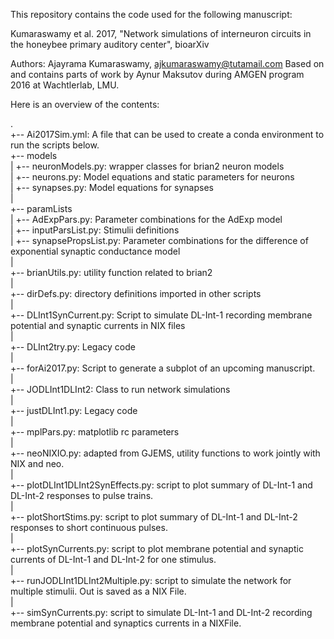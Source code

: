 This repository contains the code used for the following manuscript:

Kumaraswamy et al. 2017, "Network simulations of interneuron circuits in the honeybee primary auditory center", bioarXiv

Authors:
Ajayrama Kumaraswamy, ajkumaraswamy@tutamail.com
Based on and contains parts of work by Aynur Maksutov during AMGEN program 2016 at Wachtlerlab, LMU.

Here is an overview of the contents:

.  
+-- Ai2017Sim.yml: A file that can be used to create a conda environment to run the scripts below.  
+-- models  
|   +-- neuronModels.py: wrapper classes for brian2 neuron models  
|   +-- neurons.py: Model equations and static parameters for neurons  
|   +-- synapses.py: Model equations for synapses  
|  
+-- paramLists  
|   +-- AdExpPars.py: Parameter combinations for the AdExp model  
|   +-- inputParsList.py: Stimulii definitions  
|   +-- synapsePropsList.py: Parameter combinations for the difference of exponential synaptic conductance model  
|  
+-- brianUtils.py: utility function related to brian2  
|  
+-- dirDefs.py: directory definitions imported in other scripts  
|  
+-- DLInt1SynCurrent.py: Script to simulate DL-Int-1 recording membrane potential and synaptic currents in NIX files  
|  
+-- DLInt2try.py: Legacy code  
|  
+-- forAi2017.py: Script to generate a subplot of an upcoming manuscript.  
|  
+-- JODLInt1DLInt2: Class to run network simulations  
|  
+-- justDLInt1.py: Legacy code  
|  
+-- mplPars.py: matplotlib rc parameters  
|  
+-- neoNIXIO.py: adapted from GJEMS, utility functions to work jointly with NIX and neo.  
|  
+-- plotDLInt1DLInt2SynEffects.py: script to plot summary of DL-Int-1 and DL-Int-2 responses to pulse trains.  
|  
+-- plotShortStims.py: script to plot summary of DL-Int-1 and DL-Int-2 responses to short continuous pulses.  
|  
+-- plotSynCurrents.py: script to plot membrane potential and synaptic currents of DL-Int-1 and DL-Int-2 for one stimulus.  
|  
+-- runJODLInt1DLInt2Multiple.py: script to simulate the network for multiple stimulii. Out is saved as a NIX File.  
|  
+-- simSynCurrents.py: script to simulate DL-Int-1 and DL-Int-2 recording membrane potential and synaptics currents in a NIXFile.  


